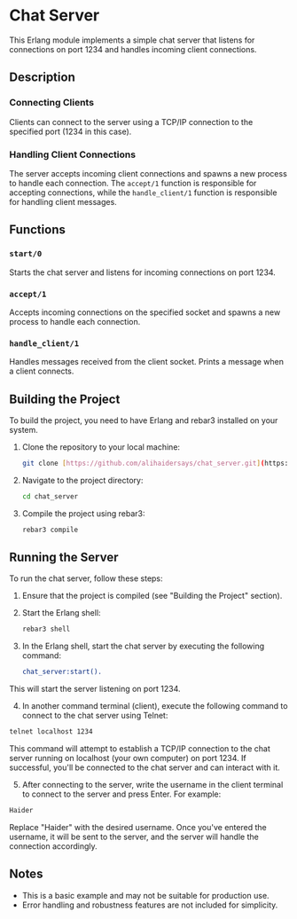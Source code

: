 # Chat Server

This Erlang module implements a simple chat server that listens for connections on port 1234 and handles incoming client connections.

## Description

### Connecting Clients
Clients can connect to the server using a TCP/IP connection to the specified port (1234 in this case).

### Handling Client Connections
The server accepts incoming client connections and spawns a new process to handle each connection. The `accept/1` function is responsible for accepting connections, while the `handle_client/1` function is responsible for handling client messages.

## Functions

### `start/0`
Starts the chat server and listens for incoming connections on port 1234.

### `accept/1`
Accepts incoming connections on the specified socket and spawns a new process to handle each connection.

### `handle_client/1`
Handles messages received from the client socket. Prints a message when a client connects.

## Building the Project

To build the project, you need to have Erlang and rebar3 installed on your system.

1. Clone the repository to your local machine:

    ```bash
    git clone [https://github.com/alihaidersays/chat_server.git](https://github.com/alihaidersays/chat_server.git)
    ```

2. Navigate to the project directory:

    ```bash
    cd chat_server
    ```

3. Compile the project using rebar3:

    ```bash
    rebar3 compile
    ```

## Running the Server

To run the chat server, follow these steps:

1. Ensure that the project is compiled (see "Building the Project" section).

2. Start the Erlang shell:

    ```bash
    rebar3 shell
    ```

3. In the Erlang shell, start the chat server by executing the following command:

    ```erlang
    chat_server:start().
    ```
This will start the server listening on port 1234.

4. In another command terminal (client), execute the following command to connect to the chat server using Telnet:

```bash
telnet localhost 1234
```

This command will attempt to establish a TCP/IP connection to the chat server running on localhost (your own computer) on port 1234. If successful, you'll be connected to the chat server and can interact with it.

5. After connecting to the server, write the username in the client terminal to connect to the server and press Enter. For example:

```bash
Haider
```

Replace "Haider" with the desired username. Once you've entered the username, it will be sent to the server, and the server will handle the connection accordingly.

## Notes

- This is a basic example and may not be suitable for production use.
- Error handling and robustness features are not included for simplicity.

